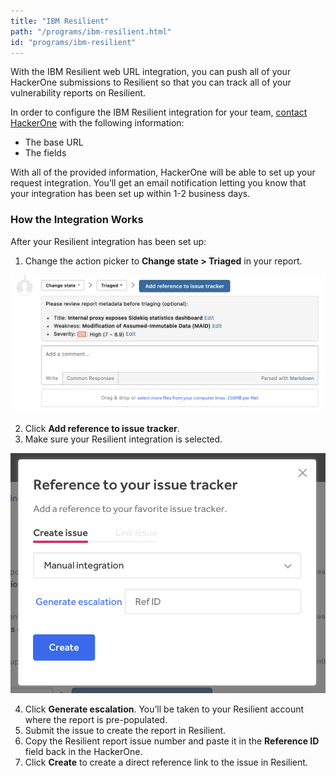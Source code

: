 ```yaml
---
title: "IBM Resilient"
path: "/programs/ibm-resilient.html"
id: "programs/ibm-resilient"
---
```


With the IBM Resilient web URL integration, you can push all of your HackerOne submissions to Resilient so that you can track all of your vulnerability reports on Resilient.

In order to configure the IBM Resilient integration for your team, [contact HackerOne](https://support.hackerone.com/hc/en-us/requests/new) with the following information:

* The base URL
* The fields

With all of the provided information, HackerOne will be able to set up your request integration. You’ll get an email notification letting you know that your integration has been set up within 1-2 business days.

### How the Integration Works
After your Resilient integration has been set up:
1. Change the action picker to **Change state > Triaged** in your report.

![integrations](./images/add-integration-reference.png)

2. Click **Add reference to issue tracker**.
3. Make sure your Resilient integration is selected.

![integration](./images/issue-tracker-reference.png)

4. Click **Generate escalation**. You’ll be taken to your Resilient account where the report is pre-populated.
3. Submit the issue to create the report in Resilient.
4. Copy the Resilient report issue number and paste it in the **Reference ID** field back in the HackerOne.
5. Click **Create** to create a direct reference link to the issue in Resilient.
